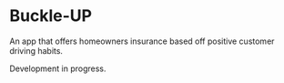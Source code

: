 # Buckle-UP
An app that offers homeowners insurance based off positive customer driving habits.

Development in progress.
